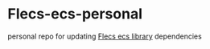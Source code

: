 # Flecs-ecs-personal
personal repo for updating [Flecs ecs library](https://github.com/SanderMertens/flecs) dependencies
